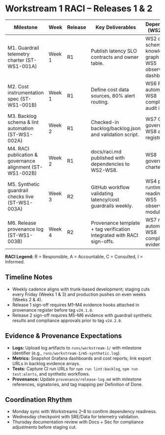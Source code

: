 # Workstream 1 RACI – Releases 1 & 2

| Milestone | Week | Release | Key Deliverables | Dependencies (WS2-WS8) | Dev | Sec | SRE | Data | Docs | Evidence Hooks |
| --- | --- | --- | --- | --- | --- | --- | --- | --- | --- | --- |
| M1. Guardrail telemetry charter (ST-WS1-001A) | Week 1 | R1 | Publish latency SLO contracts and owner table. | WS2 data API schema; WS3 knowledge graph plan; WS5 observability dashboards. | R | C | A | C | I | `telemetry-blueprint.log`, Grafana snapshot, `scripts/validate_slo_schema.js` report |
| M2. Cost instrumentation spec (ST-WS1-001B) | Week 1 | R1 | Define cost data sources, 80% alert routing. | WS6 FinOps automation; WS8 compliance audit inputs. | R | C | C | A | I | `cost-guardrails.log`, PagerDuty webhook receipts, mock billing test results |
| M3. Backlog schema & lint automation (ST-WS1-002A) | Week 2 | R1 | Checked-in backlog/backlog.json and validation script. | WS7 CI/CD governance; WS8 audit registry. | R | I | C | C | A | `lint-backlog.log`, CI lint artifact, provenance commit |
| M4. RACI publication & governance alignment (ST-WS1-002B) | Week 2 | R1 | docs/raci.md published with dependencies to WS2-WS8. | WS8 governance charter | C | C | I | I | R | `raci-publication.log`, markdown lint report, approval notes |
| M5. Synthetic guardrail checks live (ST-WS1-003A) | Week 3 | R2 | GitHub workflow validating latency/cost guardrails weekly. | WS4 platform runtime readiness; WS5 observability modules. | R | I | A | C | C | `synthetic-guardrail-check.log`, workflow run artifact, Slack notification export |
| M6. Release provenance log (ST-WS1-003B) | Week 4 | R2 | Provenance template + tag verification integrated with RACI sign-offs. | WS7 release automation; WS8 compliance evidence. | C | A | C | I | R | `release-provenance.log`, security review artifact, tag verification script output |

**RACI Legend:** R = Responsible, A = Accountable, C = Consulted, I = Informed.

## Timeline Notes
- Weekly cadence aligns with trunk-based development; staging cuts every Friday (Weeks 1 & 3) and production pushes on even weeks (Weeks 2 & 4).
- Release 1 sign-off requires M1–M4 evidence hooks attached in provenance register before tag `v24.1.0`.
- Release 2 sign-off requires M5–M6 evidence with guardrail synthetic results and compliance approvals prior to tag `v24.2.0`.

## Evidence & Provenance Expectations
- **Logs:** Upload log artifacts to `runs/workstream-1/` with milestone identifier (e.g., `runs/workstream-1/m5-synthetic.log`).
- **Metrics:** Snapshot Grafana dashboards and cost reports; link export URLs in backlog evidence arrays.
- **Tests:** Capture CI run URLs for `npm run lint:backlog`, `npm run test:alerts`, and synthetic workflows.
- **Provenance:** Update `provenance/release-log.md` with milestone references, signatories, and tag mapping per Definition of Done.

## Coordination Rhythm
- Monday sync with Workstreams 2–8 to confirm dependency readiness.
- Wednesday checkpoint with SRE/Data for telemetry validation.
- Thursday documentation review with Docs + Sec for compliance adjustments before staging cut.
